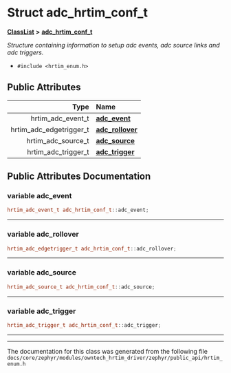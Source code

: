 

# Struct adc\_hrtim\_conf\_t



[**ClassList**](annotated.md) **>** [**adc\_hrtim\_conf\_t**](structadc__hrtim__conf__t.md)



_Structure containing information to setup adc events, adc source links and adc triggers._ 

* `#include <hrtim_enum.h>`





















## Public Attributes

| Type | Name |
| ---: | :--- |
|  hrtim\_adc\_event\_t | [**adc\_event**](#variable-adc_event)  <br> |
|  hrtim\_adc\_edgetrigger\_t | [**adc\_rollover**](#variable-adc_rollover)  <br> |
|  hrtim\_adc\_source\_t | [**adc\_source**](#variable-adc_source)  <br> |
|  hrtim\_adc\_trigger\_t | [**adc\_trigger**](#variable-adc_trigger)  <br> |












































## Public Attributes Documentation




### variable adc\_event 

```C++
hrtim_adc_event_t adc_hrtim_conf_t::adc_event;
```




<hr>



### variable adc\_rollover 

```C++
hrtim_adc_edgetrigger_t adc_hrtim_conf_t::adc_rollover;
```




<hr>



### variable adc\_source 

```C++
hrtim_adc_source_t adc_hrtim_conf_t::adc_source;
```




<hr>



### variable adc\_trigger 

```C++
hrtim_adc_trigger_t adc_hrtim_conf_t::adc_trigger;
```




<hr>

------------------------------
The documentation for this class was generated from the following file `docs/core/zephyr/modules/owntech_hrtim_driver/zephyr/public_api/hrtim_enum.h`

